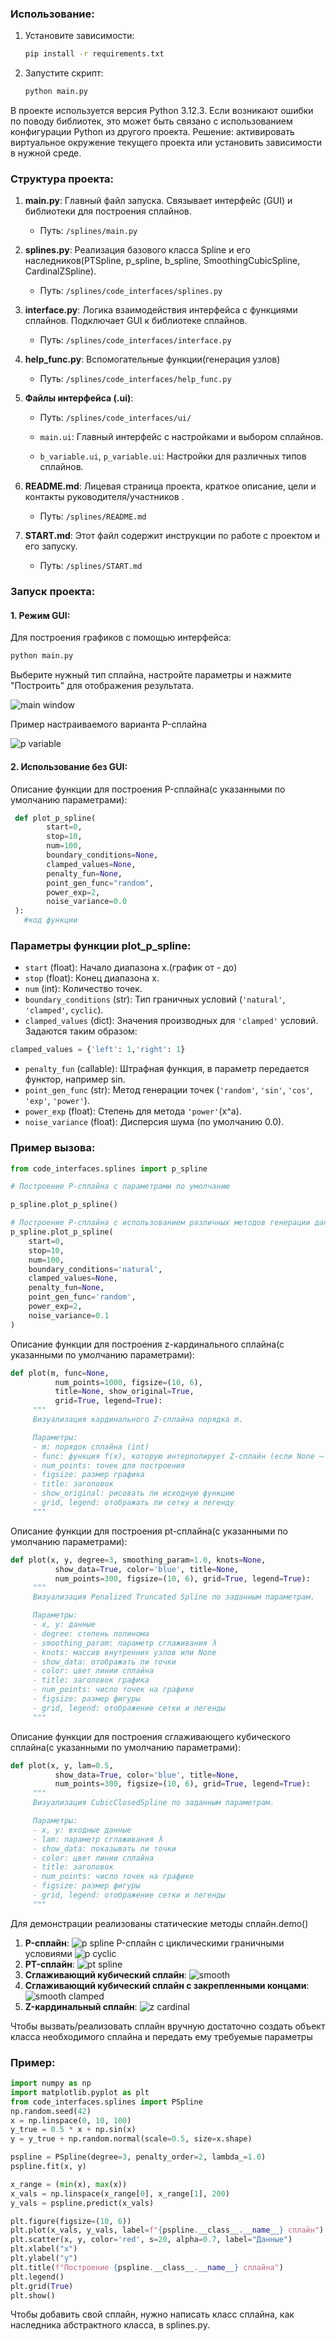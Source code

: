 ###  Использование:

1. Установите зависимости:

   ```bash
   pip install -r requirements.txt
   ```

2. Запустите скрипт:

   ```bash
   python main.py
   ```

В проекте используется версия Python 3.12.3. Если возникают ошибки по поводу библиотек, это может быть связано с использованием конфигурации Python из другого проекта. Решение: активировать виртуальное окружение текущего проекта или установить зависимости в нужной среде.

### Структура проекта:

1. **main.py**: Главный файл запуска. Связывает интерфейс (GUI) и библиотеки для построения сплайнов.

   - Путь: `/splines/main.py`

2. **splines.py**: Реализация базового класса Spline и его наследников(PTSpline, p_spline, b_spline, SmoothingCubicSpline, CardinalZSpline).

   - Путь: `/splines/code_interfaces/splines.py`

3. **interface.py**: Логика взаимодействия интерфейса с функциями сплайнов. Подключает GUI к библиотеке сплайнов.

   - Путь: `/splines/code_interfaces/interface.py`

4. **help_func.py**: Вспомогательные функции(генерация узлов)

   - Путь: `/splines/code_interfaces/help_func.py`

5. **Файлы интерфейса (.ui)**:

   - Путь: `/splines/code_interfaces/ui/`
   
   - `main.ui`: Главный интерфейс с настройками и выбором сплайнов.
   - `b_variable.ui`, `p_variable.ui`: Настройки для различных типов сплайнов.

6. **README.md**: Лицевая страница проекта, краткое описание, цели и контакты руководителя/участников .

   - Путь: `/splines/README.md`

7. **START.md**: Этот файл содержит инструкции по работе с проектом и его запуску.

   - Путь: `/splines/START.md`

### Запуск проекта:

#### 1. Режим GUI:

Для построения графиков с помощью интерфейса:

```bash
python main.py
```

Выберите нужный тип сплайна, настройте параметры и нажмите "Построить" для отображения результата.

![main window](theory/demo_splines/main_window.jpeg)

Пример настраиваемого варианта P-сплайна

![p variable](theory/demo_splines/p_variable.jpeg)
#### 2. Использование без GUI:

Описание функции для построения P-сплайна(с указанными по умолчанию параметрами):

```python
 def plot_p_spline(
        start=0, 
        stop=10, 
        num=100, 
        boundary_conditions=None, 
        clamped_values=None,
        penalty_fun=None, 
        point_gen_func="random", 
        power_exp=2, 
        noise_variance=0.0
 ):
   #код функции
```
### Параметры функции plot_p_spline:

- `start` (float): Начало диапазона x.(график от - до)
- `stop` (float): Конец диапазона x.
- `num` (int): Количество точек.
- `boundary_conditions` (str): Тип граничных условий (`'natural'`, `'clamped'`, `cyclic`).
- `clamped_values` (dict): Значения производных для `'clamped'` условий.
   Задаются таким образом:
```python
clamped_values = {'left': 1,'right': 1}
```
- `penalty_fun` (callable): Штрафная функция, в параметр передается функтор, например sin.
- `point_gen_func` (str): Метод генерации точек (`'random'`, `'sin'`, `'cos'`, `'exp'`, `'power'`).
- `power_exp` (float): Степень для метода `'power'`(x^a).
- `noise_variance` (float): Дисперсия шума (по умолчанию 0.0).

### Пример вызова:

```python
from code_interfaces.splines import p_spline

# Построение P-сплайна с параметрами по умолчанию

p_spline.plot_p_spline()

# Построение P-сплайна с использованием различных методов генерации данных
p_spline.plot_p_spline(
    start=0,
    stop=10,
    num=100,
    boundary_conditions='natural',
    clamped_values=None,
    penalty_fun=None,
    point_gen_func='random',
    power_exp=2,
    noise_variance=0.1
)
```

Описание функции для построения z-кардинального сплайна(с указанными по умолчанию параметрами):

```python
def plot(m, func=None,
          num_points=1000, figsize=(10, 6),
          title=None, show_original=True,
          grid=True, legend=True):
     """
     Визуализация кардинального Z-сплайна порядка m.

     Параметры:
     - m: порядок сплайна (int)
     - func: функция f(x), которую интерполирует Z-сплайн (если None — импульс)
     - num_points: точек для построения
     - figsize: размер графика
     - title: заголовок
     - show_original: рисовать ли исходную функцию
     - grid, legend: отображать ли сетку и легенду
     """
```

Описание функции для построения pt-сплайна(с указанными по умолчанию параметрами):

```python
def plot(x, y, degree=3, smoothing_param=1.0, knots=None,
          show_data=True, color='blue', title=None,
          num_points=300, figsize=(10, 6), grid=True, legend=True):
     """
     Визуализация Penalized Truncated Spline по заданным параметрам.

     Параметры:
     - x, y: данные
     - degree: степень полинома
     - smoothing_param: параметр сглаживания λ
     - knots: массив внутренних узлов или None
     - show_data: отображать ли точки
     - color: цвет линии сплайна
     - title: заголовок графика
     - num_points: число точек на графике
     - figsize: размер фигуры
     - grid, legend: отображение сетки и легенды
     """
```

Описание функции для построения сглаживающего кубического сплайна(с указанными по умолчанию параметрами):

```python
def plot(x, y, lam=0.5,
          show_data=True, color='blue', title=None,
          num_points=300, figsize=(10, 6), grid=True, legend=True):
     """
     Визуализация CubicClosedSpline по заданным параметрам.

     Параметры:
     - x, y: входные данные
     - lam: параметр сглаживания λ
     - show_data: показывать ли точки
     - color: цвет линии сплайна
     - title: заголовок
     - num_points: число точек на графике
     - figsize: размер фигуры
     - grid, legend: отображение сетки и легенды
     """
```

Для демонстрации реализованы статические методы сплайн.demo()

1. **P-сплайн**:
![p spline](theory/demo_splines/p_spline.jpeg)
P-сплайн с циклическими граничными условиями
![p cyclic](theory/demo_splines/p_cyclic.jpeg)
2. **PT-сплайн**:
![pt spline](theory/demo_splines/pt_spline.jpeg)
3. **Сглаживающий кубический сплайн**:
![smooth](theory/demo_splines/smooth.jpeg)
4. **Сглаживающий кубический сплайн с закрепленными концами**:
![smooth clamped](theory/demo_splines/smooth_clamped.png)
5. **Z-кардинальный сплайн**:
![z cardinal](theory/demo_splines/z_cardinal.jpeg)

Чтобы вызвать/реализовать сплайн вручную достаточно создать 
объект класса необходимого сплайна и передать ему требуемые параметры

### Пример:
```python
import numpy as np
import matplotlib.pyplot as plt
from code_interfaces.splines import PSpline
np.random.seed(42)
x = np.linspace(0, 10, 100)
y_true = 0.5 * x + np.sin(x)
y = y_true + np.random.normal(scale=0.5, size=x.shape)

pspline = PSpline(degree=3, penalty_order=2, lambda_=1.0)
pspline.fit(x, y)

x_range = (min(x), max(x))
x_vals = np.linspace(x_range[0], x_range[1], 200)
y_vals = pspline.predict(x_vals)

plt.figure(figsize=(10, 6))
plt.plot(x_vals, y_vals, label=f"{pspline.__class__.__name__} сплайн")
plt.scatter(x, y, color='red', s=20, alpha=0.7, label="Данные")
plt.xlabel("x")
plt.ylabel("y")
plt.title(f"Построение {pspline.__class__.__name__} сплайна")
plt.legend()
plt.grid(True)
plt.show()
```

Чтобы добавить свой сплайн, нужно написать класс сплайна, как наследника абстрактного класса, в splines.py.